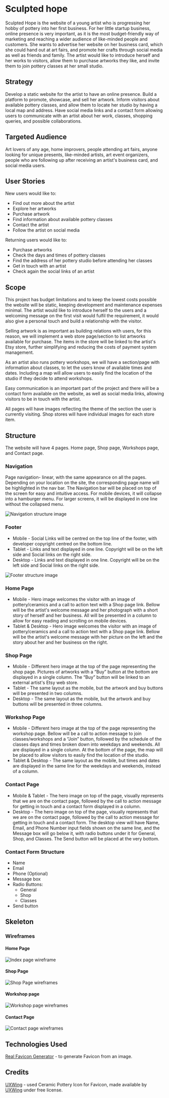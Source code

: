 # Sculpted hope

Sculpted Hope is the website of a young artist who is progressing her hobby of pottery into her first business. For her little startup business, online presence is very important, as it is the most budget-friendly way of marketing and reaching a wider audience of like-minded people and customers. She wants to advertise her website on her business card, which she could hand out at art fairs, and promote her crafts through social media as well as friends and family. The artist would like to introduce herself and her works to visitors, allow them to purchase artworks they like, and invite them to join pottery classes at her small studio. 

## Strategy

Develop a static website for the artist to have an online presence. Build a platform to promote, showcase, and sell her artwork. Inform visitors about available pottery classes,  and allow them to locate her studio by having a local map and address. Have social media links and a contact form allowing users to communicate with an artist about her work, classes, shopping queries, and possible collaborations.

## Targeted Audience

Art lovers of any age, home improvers, people attending art fairs, anyone looking for unique presents, like-minded artists, art event organizers, people who are following up after receiving an artist's business card, and social media users.

## User Stories

New users would like to:

- Find out more about the artist
- Explore her artworks
- Purchase artwork 
- Find information about available pottery classes 
- Contact the artist 
- Follow the artist on social media

Returning users would like to:

- Purchase artworks
- Check the days and times of pottery classes
- Find the address of her pottery studio before attending her classes
- Get in touch with an artist
- Check again the social links of an artist

## Scope

This project has budget limitations and to keep the lowest costs possible the website will be static, keeping development and maintenance expenses minimal. The artist would like to introduce herself to the users and a welcoming message on the first visit would fulfil the requirement, it would also give a personal touch and build a relationship with the visitor.  

Selling artwork is as important as building relations with users, for this reason, we will implement a web store page/section to list artworks available for purchase. The items in the store will be linked to the artist's Etsy store, further simplifying and reducing the costs of payment system management.

As an artist also runs pottery workshops, we will have a section/page with information about classes, to let the users know of available times and dates. Including a map will allow users to easily find the location of the studio if they decide to attend workshops.

Easy communication is an important part of the project and there will be a contact form available on the website, as well as social media links, allowing visitors to be in touch with the artist.

All pages will have images reflecting the theme of the section the user is currently visiting. Shop stores will have individual images for each store item. 

## Structure

The website will have 4 pages. Home page, Shop page, Workshops page, and Contact page. 

### Navigation

Page navigation- linear, with the same appearance on all the pages. Depending on your location on the site, the corresponding page name will be highlighted in the nav bar. The Navigation bar will be placed on top of the screen for easy and intuitive access. For mobile devices, it will collapse into a hamburger menu. For larger screens, it will be displayed in one line without the collapsed menu.

![Navigation structure image](/assets/wireframes/navigation.png)

### Footer

- Mobile - Social Links will be centred on the top line of the footer, with developer copyright centred on the bottom line.   
- Tablet - Links and text displayed in one line. Copyright will be on the left side and Social links on the right side.
- Desktop - Links and text displayed in one line. Copyright will be on the left side and Social links on the right side.

![Footer structure image](/assets/wireframes/footer.png)

### Home Page

- Mobile - Hero image welcomes the visitor with an image of pottery/ceramics and a call to action text with a Shop page link.  Bellow will be the artist's welcome message and her photograph with a short story of herself and her business. All will be presented in a column to allow for easy reading and scrolling on mobile devices.
- Tablet & Desktop - Hero image welcomes the visitor with an image of pottery/ceramics and a call to action text with a Shop page link. Bellow will be the artist's welcome message with her picture on the left and the story about her and her business on the right.  

### Shop Page

- Mobile - Different hero image at the top of the page representing the shop page. Pictures of artworks with a “Buy” button at the bottom are displayed in a single column. The “Buy” button will be linked to an external artist's Etsy web store.
- Tablet - The same layout as the mobile, but the artwork and buy buttons will be presented in two columns.
- Desktop - The same layout as the mobile, but the artwork and buy buttons will be presented in three columns.

### Workshop Page

- Mobile - Different hero image at the top of the page representing the workshop page. Bellow will be a call to action message to join classes/workshops and a “Join” button, followed by the schedule of the classes days and times broken down into weekdays and weekends. All are displayed in a single column. At the bottom of the page, the map will be placed to allow visitors to easily find the location of the studio.
- Tablet & Desktop - The same layout as the mobile, but times and dates are displayed in the same line for the weekdays and weekends, instead of a column.

### Contact Page

- Mobile & Tablet - The hero image on top of the page, visually represents that we are on the contact page, followed by the call to action message for getting in touch and a contact form displayed in a column.
- Desktop - The hero image on top of the page, visually represents that we are on the contact page, followed by the call to action message for getting in touch and a contact form. The desktop view will have Name, Email, and Phone Number input fields shown on the same line, and the Message box will go below it, with radio buttons under it for General, Shop, and Classes. The Send button will be placed at the very bottom.

### Contact Form Structure

- Name
- Email
- Phone (Optional)
- Message box
- Radio Buttons:
    - General
    - Shop
    - Classes
- Send button

## Skeleton

### Wireframes

#### Home Page
![Index page wireframe](/assets/wireframes/index.png)

#### Shop Page
![Shop Page wireframes](/assets/wireframes/shop.png)

#### Workshop page
![Workshop page wireframes](/assets/wireframes/classes.png)

#### Contact Page
![Contact page wireframes](/assets/wireframes/contact.png)

## Technologies Used
[Real Favicon Generator](https://realfavicongenerator.net/) - to generate Favicon from an image.

## Credits
[UXWing](https://uxwing.com/ceramic-pottery-icon/) - used Ceramic Pottery Icon for Favicon, made available by [UXWing](https://uxwing.com/) under free license.